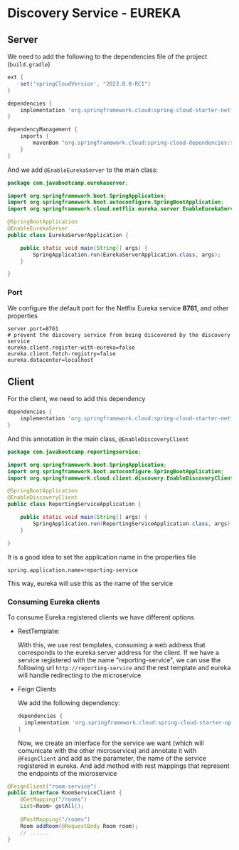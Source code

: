 # Discovery Service - EUREKA

## Server

We need to add the following to the dependencies file of the project (`build.gradle`)

```groovy
ext {
    set('springCloudVersion', "2023.0.0-RC1")
}

dependencies {
    implementation 'org.springframework.cloud:spring-cloud-starter-netflix-eureka-server'
}

dependencyManagement {
    imports {
        mavenBom "org.springframework.cloud:spring-cloud-dependencies:${springCloudVersion}"
    }
}
```

And we add `@EnableEurekaServer` to the main class:

```java
package com.javabootcamp.eurekaserver;

import org.springframework.boot.SpringApplication;
import org.springframework.boot.autoconfigure.SpringBootApplication;
import org.springframework.cloud.netflix.eureka.server.EnableEurekaServer;

@SpringBootApplication
@EnableEurekaServer
public class EurekaServerApplication {

    public static void main(String[] args) {
        SpringApplication.run(EurekaServerApplication.class, args);
    }

}
```

### Port

We configure the default port for the Netflix Eureka service **8761**, and other properties

```properties
server.port=8761
# prevent the discovery service from being discovered by the discovery service
eureka.client.register-with-eureka=false
eureka.client.fetch-registry=false
eureka.datacenter=localhost
```

## Client

For the client, we need to add this dependency

```groovy
dependencies {
    implementation 'org.springframework.cloud:spring-cloud-starter-netflix-eureka-client'
}
```

And this annotation in the main class, `@EnableDiscoveryClient`

```java
package com.javabootcamp.reportingservice;

import org.springframework.boot.SpringApplication;
import org.springframework.boot.autoconfigure.SpringBootApplication;
import org.springframework.cloud.client.discovery.EnableDiscoveryClient;

@SpringBootApplication
@EnableDiscoveryClient
public class ReportingServiceApplication {

    public static void main(String[] args) {
        SpringApplication.run(ReportingServiceApplication.class, args);
    }

}
```

It is a good idea to set the application name in the properties file

```properties
spring.application.name=reporting-service
```

This way, eureka will use this as the name of the service

### Consuming Eureka clients

To consume Eureka registered clients we have different options

- RestTemplate:

  With this, we use rest templates, consuming a web address that corresponds to the eureka server address for the
  client. If we have a service registered with the name "reporting-service", we can use the following
  url `http://reporting-service` and the rest template and eureka will handle redirecting to the microservice

- Feign Clients

  We add the following dependency:
  ```groovy
  dependencies {
    implementation 'org.springframework.cloud:spring-cloud-starter-openfeign'
  }
  ```
  Now, we create an interface for the service we want (which will comunicate with the other microservice) and annotate
  it with `@FeignClient` and add as the parameter, the name of the service registered in eureka. And add method with
  rest mappings that represent the endpoints of the microservice
```java
@FeignClient("room-service")
public interface RoomServiceClient { 
    @GetMapping("/rooms") 
    List<Room> getAll();
    
    @PostMapping("/rooms")
    Room addRoom(@RequestBody Room room);
    // ......
}
```
